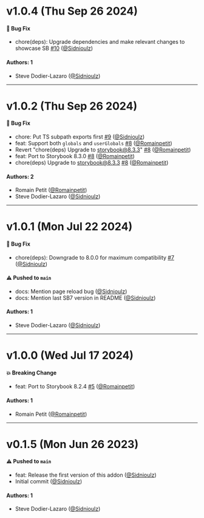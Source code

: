 # v1.0.4 (Thu Sep 26 2024)

#### 🐛 Bug Fix

- chore(deps): Upgrade dependencies and make relevant changes to showcase SB [#10](https://github.com/Sidnioulz/storybook-addon-vue-mdx/pull/10) ([@Sidnioulz](https://github.com/Sidnioulz))

#### Authors: 1

- Steve Dodier-Lazaro ([@Sidnioulz](https://github.com/Sidnioulz))

---

# v1.0.2 (Thu Sep 26 2024)

#### 🐛 Bug Fix

- chore: Put TS subpath exports first [#9](https://github.com/Sidnioulz/storybook-addon-vue-mdx/pull/9) ([@Sidnioulz](https://github.com/Sidnioulz))
- feat: Support both `globals` and `userGlobals` [#8](https://github.com/Sidnioulz/storybook-addon-vue-mdx/pull/8) ([@Romainpetit](https://github.com/Romainpetit))
- Revert "chore(deps) Upgrade to storybook@8.3.3" [#8](https://github.com/Sidnioulz/storybook-addon-vue-mdx/pull/8) ([@Romainpetit](https://github.com/Romainpetit))
- feat: Port to Storybook 8.3.0 [#8](https://github.com/Sidnioulz/storybook-addon-vue-mdx/pull/8) ([@Romainpetit](https://github.com/Romainpetit))
- chore(deps) Upgrade to storybook@8.3.3 [#8](https://github.com/Sidnioulz/storybook-addon-vue-mdx/pull/8) ([@Romainpetit](https://github.com/Romainpetit))

#### Authors: 2

- Romain Petit ([@Romainpetit](https://github.com/Romainpetit))
- Steve Dodier-Lazaro ([@Sidnioulz](https://github.com/Sidnioulz))

---

# v1.0.1 (Mon Jul 22 2024)

#### 🐛 Bug Fix

- chore(deps): Downgrade to 8.0.0 for maximum compatibility [#7](https://github.com/Sidnioulz/storybook-addon-vue-mdx/pull/7) ([@Sidnioulz](https://github.com/Sidnioulz))

#### ⚠️ Pushed to `main`

- docs: Mention page reload bug ([@Sidnioulz](https://github.com/Sidnioulz))
- docs: Mention last SB7 version in README ([@Sidnioulz](https://github.com/Sidnioulz))

#### Authors: 1

- Steve Dodier-Lazaro ([@Sidnioulz](https://github.com/Sidnioulz))

---

# v1.0.0 (Wed Jul 17 2024)

#### 💥 Breaking Change

- feat: Port to Storybook 8.2.4 [#5](https://github.com/Sidnioulz/storybook-addon-vue-mdx/pull/5) ([@Romainpetit](https://github.com/Romainpetit))

#### Authors: 1

- Romain Petit ([@Romainpetit](https://github.com/Romainpetit))

---

# v0.1.5 (Mon Jun 26 2023)

#### ⚠️ Pushed to `main`

- feat: Release the first version of this addon ([@Sidnioulz](https://github.com/Sidnioulz))
- Initial commit ([@Sidnioulz](https://github.com/Sidnioulz))

#### Authors: 1

- Steve Dodier-Lazaro ([@Sidnioulz](https://github.com/Sidnioulz))
